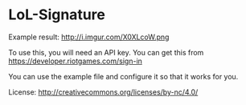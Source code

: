 LoL-Signature
=============

Example result: http://i.imgur.com/X0XLcoW.png

To use this, you will need an API key. You can get this from https://developer.riotgames.com/sign-in

You can use the example file and configure it so that it works for you.

License: http://creativecommons.org/licenses/by-nc/4.0/
